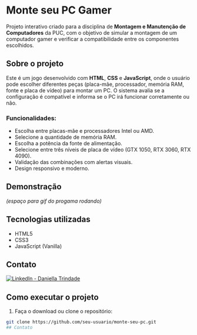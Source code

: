 # Monte seu PC Gamer

Projeto interativo criado para a disciplina de **Montagem e Manutenção de Computadores** da PUC, com o objetivo de simular a montagem de um computador gamer e verificar a compatibilidade entre os componentes escolhidos.

## Sobre o projeto

Este é um jogo desenvolvido com **HTML**, **CSS** e **JavaScript**, onde o usuário pode escolher diferentes peças (placa-mãe, processador, memória RAM, fonte e placa de vídeo) para montar um PC. O sistema avalia se a configuração é compatível e informa se o PC irá funcionar corretamente ou não.

### Funcionalidades:

- Escolha entre placas-mãe e processadores Intel ou AMD.
- Selecione a quantidade de memória RAM.
- Escolha a potência da fonte de alimentação.
- Selecione entre três níveis de placa de vídeo (GTX 1050, RTX 3060, RTX 4090).
- Validação das combinações com alertas visuais.
- Design responsivo e moderno.

## Demonstração

*(espaço para gif do progama rodando)*

## Tecnologias utilizadas

- HTML5
- CSS3
- JavaScript (Vanilla)

## Contato

[![LinkedIn - Daniella Trindade](https://img.shields.io/badge/LinkedIn-Daniella_Trindade-blue?style=for-the-badge&logo=linkedin)](https://www.linkedin.com/in/daniella-trindade-2b31ba357)


## Como executar o projeto

1. Faça o download ou clone o repositório:
```bash
git clone https://github.com/seu-usuario/monte-seu-pc.git
## Contato


